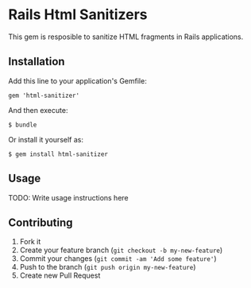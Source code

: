 # Rails Html Sanitizers

This gem is resposible to sanitize HTML fragments in Rails applications.

## Installation

Add this line to your application's Gemfile:

    gem 'html-sanitizer'

And then execute:

    $ bundle

Or install it yourself as:

    $ gem install html-sanitizer

## Usage

TODO: Write usage instructions here

## Contributing

1. Fork it
2. Create your feature branch (`git checkout -b my-new-feature`)
3. Commit your changes (`git commit -am 'Add some feature'`)
4. Push to the branch (`git push origin my-new-feature`)
5. Create new Pull Request
